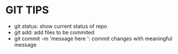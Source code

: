 # GIT TIPS

- git status: show current status of repo
- git add: add files to be commited
- git commit -m 'message here ': commit changes with meaningful message
